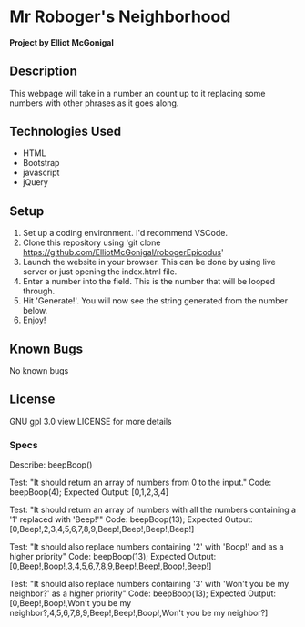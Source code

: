 # Mr Roboger's Neighborhood
#### Project by Elliot McGonigal
## Description
This webpage will take in a number an count up to it replacing some numbers with other phrases as it goes along.
## Technologies Used
* HTML
* Bootstrap
* javascript
* jQuery
## Setup
1. Set up a coding environment. I'd recommend VSCode. 
2. Clone this repository using 'git clone https://github.com/ElliotMcGonigal/robogerEpicodus'
3. Launch the website in your browser. This can be done by using live server or just opening the index.html file.
4. Enter a number into the field. This is the number that will be looped through.
5. Hit 'Generate!'. You will now see the string generated from the number below.
6. Enjoy!
## Known Bugs
No known bugs
## License
GNU gpl 3.0 view LICENSE for more details
### Specs
Describe: beepBoop()

Test: "It should return an array of numbers from 0 to the input."
Code: beepBoop(4);
Expected Output: [0,1,2,3,4]

Test: "It should return an array of numbers with all the numbers containing a '1' replaced with 'Beep!'"
Code: beepBoop(13);
Expected Output: [0,Beep!,2,3,4,5,6,7,8,9,Beep!,Beep!,Beep!,Beep!]

Test: "It should also replace numbers containing '2' with 'Boop!' and as a higher priority"
Code: beepBoop(13);
Expected Output: [0,Beep!,Boop!,3,4,5,6,7,8,9,Beep!,Beep!,Boop!,Beep!]

Test: "It should also replace numbers containing '3' with 'Won't you be my neighbor?' as a higher priority"
Code: beepBoop(13);
Expected Output: [0,Beep!,Boop!,Won't you be my neighbor?,4,5,6,7,8,9,Beep!,Beep!,Boop!,Won't you be my neighbor?]